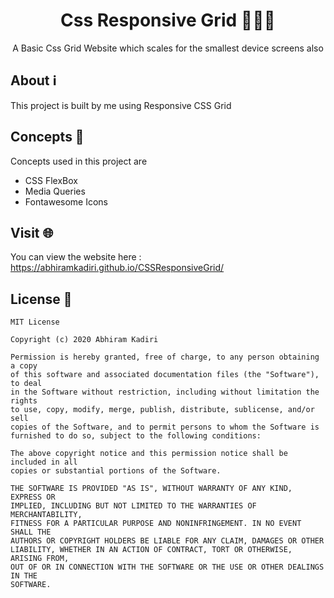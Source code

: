 <h1 align="center">Css Responsive Grid  👨🏻‍💻</h1>
<div align="center">
  <p>A Basic Css Grid Website which scales for the smallest device screens also</p>
</div>

## About ℹ
This project is built by me using Responsive CSS Grid

## Concepts 📂
Concepts used in this project are 

- CSS FlexBox
- Media Queries
- Fontawesome Icons

## Visit 🌐

You can view the website here : https://abhiramkadiri.github.io/CSSResponsiveGrid/

## License 📜

```
MIT License

Copyright (c) 2020 Abhiram Kadiri

Permission is hereby granted, free of charge, to any person obtaining a copy
of this software and associated documentation files (the "Software"), to deal
in the Software without restriction, including without limitation the rights
to use, copy, modify, merge, publish, distribute, sublicense, and/or sell
copies of the Software, and to permit persons to whom the Software is
furnished to do so, subject to the following conditions:

The above copyright notice and this permission notice shall be included in all
copies or substantial portions of the Software.

THE SOFTWARE IS PROVIDED "AS IS", WITHOUT WARRANTY OF ANY KIND, EXPRESS OR
IMPLIED, INCLUDING BUT NOT LIMITED TO THE WARRANTIES OF MERCHANTABILITY,
FITNESS FOR A PARTICULAR PURPOSE AND NONINFRINGEMENT. IN NO EVENT SHALL THE
AUTHORS OR COPYRIGHT HOLDERS BE LIABLE FOR ANY CLAIM, DAMAGES OR OTHER
LIABILITY, WHETHER IN AN ACTION OF CONTRACT, TORT OR OTHERWISE, ARISING FROM,
OUT OF OR IN CONNECTION WITH THE SOFTWARE OR THE USE OR OTHER DEALINGS IN THE
SOFTWARE.
```
